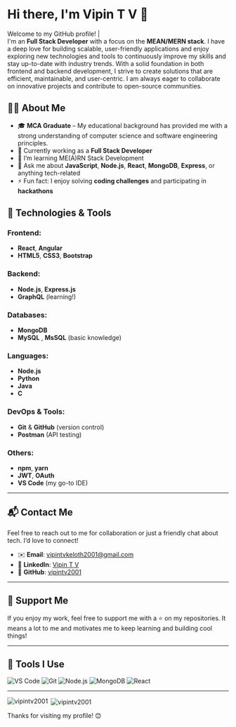 # Hi there, I'm Vipin T V 👋

Welcome to my GitHub profile!  |   
I'm an **Full Stack Developer** with a focus on the **MEAN/MERN stack**. I have a deep love for building scalable, user-friendly applications and enjoy exploring new technologies and tools to continuously improve my skills and stay up-to-date with industry trends. 
With a solid foundation in both frontend and backend development, I strive to create solutions that are efficient, maintainable, and user-centric. I am always eager to collaborate on innovative projects and contribute to open-source communities.

## 🧑‍💻 About Me

- 🎓 **MCA Graduate** – My educational background has provided me with a strong understanding of computer science and software engineering principles.
- 💼 Currently working as a **Full Stack Developer**
- 🌱 I’m learning ME(A)RN Stack Development
- 💬 Ask me about **JavaScript**, **Node.js**, **React**, **MongoDB**, **Express**, or anything tech-related
- ⚡ Fun fact: I enjoy solving **coding challenges** and participating in **hackathons**
  
## 🚀 Technologies & Tools

### Frontend:
- **React**, **Angular**
- **HTML5**, **CSS3**, **Bootstrap**

### Backend:
- **Node.js**, **Express.js**
- **GraphQL** (learning!)

### Databases:
- **MongoDB**
- **MySQL** , **MsSQL** (basic knowledge)

### Languages:
- **Node.js**
- **Python**
- **Java**
- **C**

### DevOps & Tools:
- **Git** & **GitHub** (version control)
- **Postman** (API testing)

### Others:
- **npm**, **yarn**
- **JWT**, **OAuth**
- **VS Code** (my go-to IDE)

---

## 📬 Contact Me

Feel free to reach out to me for collaboration or just a friendly chat about tech. I’d love to connect!

- ✉️ **Email**: [vipintvkeloth2001@gmail.com](mailto:vipintvkeloth2001@gmail.com)
- 💼 **LinkedIn**: [Vipin T V](https://www.linkedin.com/in/vipin-t-v-aa393b230)
- 🔗 **GitHub**: [vipintv2001](https://github.com/vipintv2001)

---

## 🙌 Support Me

If you enjoy my work, feel free to support me with a ⭐ on my repositories. It means a lot to me and motivates me to keep learning and building cool things!

---

## 🔧 Tools I Use

![VS Code](https://img.shields.io/badge/VS%20Code-0078d4?style=flat&logo=visual-studio-code&logoColor=white)
![Git](https://img.shields.io/badge/Git-F05032?style=flat&logo=git&logoColor=white)
![Node.js](https://img.shields.io/badge/Node.js-339933?style=flat&logo=node.js&logoColor=white)
![MongoDB](https://img.shields.io/badge/MongoDB-47A248?style=flat&logo=mongodb&logoColor=white)
![React](https://img.shields.io/badge/React-61DAFB?style=flat&logo=react&logoColor=black)

---


<p><img align="left" src="https://github-readme-stats.vercel.app/api/top-langs?username=vipintv2001&show_icons=true&locale=en&layout=compact" alt="vipintv2001" /></p>

<p>&nbsp;<img align="center" src="https://github-readme-stats.vercel.app/api?username=vipintv2001&show_icons=true&locale=en" alt="vipintv2001" /></p>

Thanks for visiting my profile! 😊
